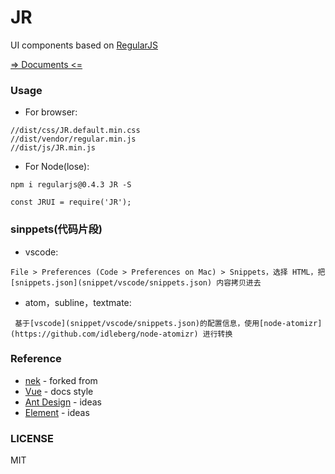 # JR
UI components based on [RegularJS][regularjs]


[=> Documents <=](https://xxyj.github.io/JR/components/)


### Usage

 - For browser:
 ```
 //dist/css/JR.default.min.css
 //dist/vendor/regular.min.js
 //dist/js/JR.min.js
 ```

 - For Node(lose):
 ```
 npm i regularjs@0.4.3 JR -S

 const JRUI = require('JR');

 ```


### sinppets(代码片段)
- vscode:
```
File > Preferences (Code > Preferences on Mac) > Snippets，选择 HTML，把 [snippets.json](snippet/vscode/snippets.json) 内容拷贝进去
```
- atom，subline，textmate:
```
 基于[vscode](snippet/vscode/snippets.json)的配置信息，使用[node-atomizr](https://github.com/idleberg/node-atomizr) 进行转换  
``` 

### Reference

 - [nek](https://regular-ui.github.io/) - forked from
 - [Vue](https://cn.vuejs.org/) - docs style
 - [Ant Design](https://ant.design/) - ideas
 - [Element](http://element.eleme.io) - ideas

### LICENSE
MIT


 [regularjs]: https://github.com/regularjs/regular

 [npm-url]: https://npmjs.org/package/JR
 [npm-image]: https://img.shields.io/npm/v/JR.svg

 [travis-url]: https://travis-ci.org/kaola-fed/JR
 [travis-image]: https://img.shields.io/travis/kaola-fed/JR.svg

 [license-url]: https://github.com/kaola-fed/JR/blob/master/LICENSE
 [license-image]: https://img.shields.io/github/license/kaola-fed/JR.svg
